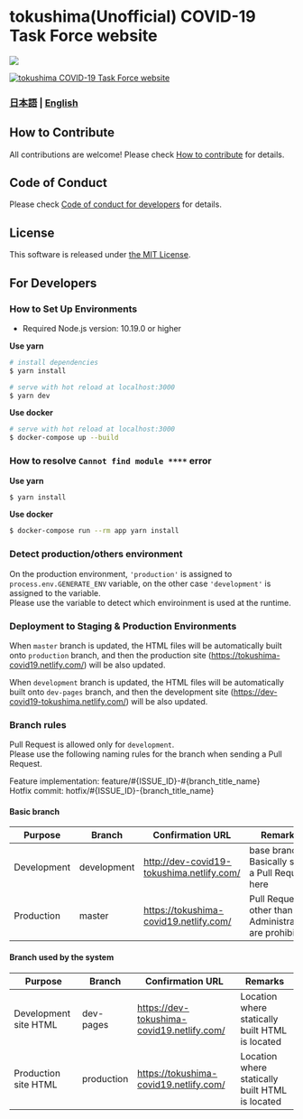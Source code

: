 # tokushima(Unofficial) COVID-19 Task Force website

![](https://github.com/tokushima-metropolitan-gov/covid19/workflows/production%20deploy/badge.svg)

[![tokushima COVID-19 Task Force website](https://user-images.githubusercontent.com/19589940/76959982-f2868a80-695d-11ea-9d8e-28e9e9225d2c.png)](https://tokushima-covid19.netlify.com/)

### [日本語](./README.md) | [English](./README_EN.md)

## How to Contribute

All contributions are welcome!
Please check [How to contribute](./.github/CONTRIBUTING_EN.md) for details.

## Code of Conduct

Please check [Code of conduct for developers](./.github/CODE_OF_CONDUCT_EN.md) for details.

## License
This software is released under [the MIT License](./LICENSE.txt).

## For Developers

### How to Set Up Environments

- Required Node.js version: 10.19.0 or higher

**Use yarn**
```bash
# install dependencies
$ yarn install

# serve with hot reload at localhost:3000
$ yarn dev
```

**Use docker**
```bash
# serve with hot reload at localhost:3000
$ docker-compose up --build
```

### How to resolve `Cannot find module ****` error

**Use yarn**
```bash
$ yarn install
```

**Use docker**
```bash
$ docker-compose run --rm app yarn install
```

### Detect production/others environment

On the production environment, `'production'` is assigned to `process.env.GENERATE_ENV` variable, on the other case `'development'` is assigned to the variable.  
Please use the variable to detect which enviroinment is used at the runtime.

### Deployment to Staging & Production Environments

When `master` branch is updated, the HTML files will be automatically built onto `production` branch,
and then the production site (https://tokushima-covid19.netlify.com/) will be also updated.

When `development` branch is updated, the HTML files will be automatically built onto `dev-pages` branch,
and then the development site (https://dev-covid19-tokushima.netlify.com/) will be also updated.

### Branch rules

Pull Request is allowed only for `development`.  
Please use the following naming rules for the branch when sending a Pull Request.

Feature implementation: feature/#{ISSUE_ID}-#{branch_title_name}  
Hotfix commit: hotfix/#{ISSUE_ID}-{branch_title_name}

#### Basic branch
| Purpose | Branch | Confirmation URL | Remarks |
| ---- | -------- | ---- | ---- |
| Development | development | http://dev-covid19-tokushima.netlify.com/ | base branch. Basically send a Pull Request here |
| Production | master | https://tokushima-covid19.netlify.com/ | Pull Requests other than Administrators are prohibited |

#### Branch used by the system
| Purpose | Branch | Confirmation URL | Remarks |
| ---- | -------- | ---- | ---- |
| Development site HTML | dev-pages | https://dev-tokushima-covid19.netlify.com/ | Location where statically built HTML is located |
| Production site HTML | production | https://tokushima-covid19.netlify.com/ | Location where statically built HTML is located |

